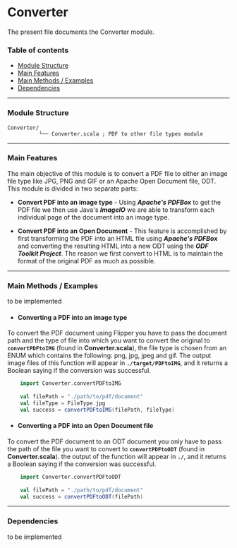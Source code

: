 # Converter

The present file documents the Converter module.
<br/>

### Table of contents ###

* [Module Structure](#module-structure)
* [Main Features](#main-features)
* [Main Methods / Examples](#main-methods-/-examples)
* [Dependencies](#dependencies)
 
 
---
### Module Structure ### 
  
   ```
   Converter/
             └── Converter.scala ; PDF to other file types module
   ```
---

### Main Features ### 

The main objective of this module is to convert a PDF file to either an image file type like 
JPG, PNG and GIF or an Apache Open Document file, ODT. This module is divided in two separate parts:

* **Convert PDF into an image type** - Using **_Apache's PDFBox_** to get the PDF file we then use 
Java's **_ImageIO_** we are able to transform each individual page of the document into an image type. 

* **Convert PDF into an Open Document** - This feature is accomplished by first transforming the PDF into
an HTML file using **_Apache's PDFBox_** and converting the resulting HTML into a new ODT using 
the **_ODF Toolkit Project_**. The reason we first convert to HTML is to maintain the format of the 
original PDF as much as possible.
 
---

### Main Methods / Examples ###

to be implemented

* #### Converting a PDF into an image type ####

To convert the PDF document using Flipper you have to pass the document path and the type of file into which 
you want to convert the original to **`convertPDFtoIMG`** (found in **Converter.scala**), the file type is chosen 
from an ENUM which contains the following: png, jpg, jpeg and gif. The output image files of this function
will appear in **`./target/PDFtoIMG`**, and it returns a Boolean saying if the conversion was successful.

```scala
    import Converter.convertPDFtoIMG
    
    val filePath = "./path/to/pdf/document"
    val fileType = FileType.jpg
    val success = convertPDFtoIMG(filePath, fileType)
```
 
 * #### Converting a PDF into an Open Document file ####
 
 To convert the PDF document to an ODT document you only have to pass the path of the file you want to convert 
 to **`convertPDFtoODT`** (found in **Converter.scala**). the output of the function will appear in **`./`**, and
 it returns a Boolean saying if the conversion was successful. 
 
 ```scala
     import Converter.convertPDFtoODT
     
     val filePath = "./path/to/pdf/document"
     val success = convertPDFtoODT(filePath)
 ```
 
---

### Dependencies ### 

to be implemented 
 

